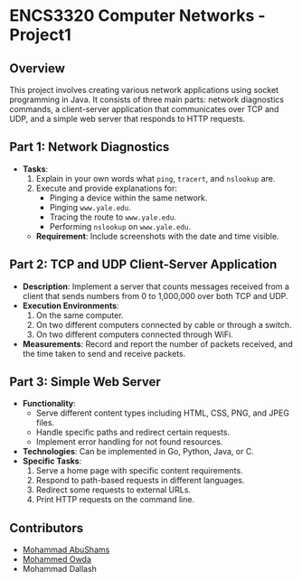 # ENCS3320 Computer Networks - Project1

## Overview
This project involves creating various network applications using socket programming in Java. It consists of three main parts: network diagnostics commands, a client-server application that communicates over TCP and UDP, and a simple web server that responds to HTTP requests.

## Part 1: Network Diagnostics
- **Tasks**:
  1. Explain in your own words what `ping`, `tracert`, and `nslookup` are.
  2. Execute and provide explanations for:
     - Pinging a device within the same network.
     - Pinging `www.yale.edu`.
     - Tracing the route to `www.yale.edu`.
     - Performing `nslookup` on `www.yale.edu`.
  - **Requirement**: Include screenshots with the date and time visible.

## Part 2: TCP and UDP Client-Server Application
- **Description**: Implement a server that counts messages received from a client that sends numbers from 0 to 1,000,000 over both TCP and UDP.
- **Execution Environments**:
  1. On the same computer.
  2. On two different computers connected by cable or through a switch.
  3. On two different computers connected through WiFi.
- **Measurements**: Record and report the number of packets received, and the time taken to send and receive packets.

## Part 3: Simple Web Server
- **Functionality**:
  - Serve different content types including HTML, CSS, PNG, and JPEG files.
  - Handle specific paths and redirect certain requests.
  - Implement error handling for not found resources.
- **Technologies**: Can be implemented in Go, Python, Java, or C.
- **Specific Tasks**:
  1. Serve a home page with specific content requirements.
  2. Respond to path-based requests in different languages.
  3. Redirect some requests to external URLs.
  4. Print HTTP requests on the command line.

## Contributors

- [Mohammad AbuShams](https://github.com/MohammadAbuShams)
- [Mohammed Owda](https://github.com/M7mdOdeh1)
- Mohammad Dallash
